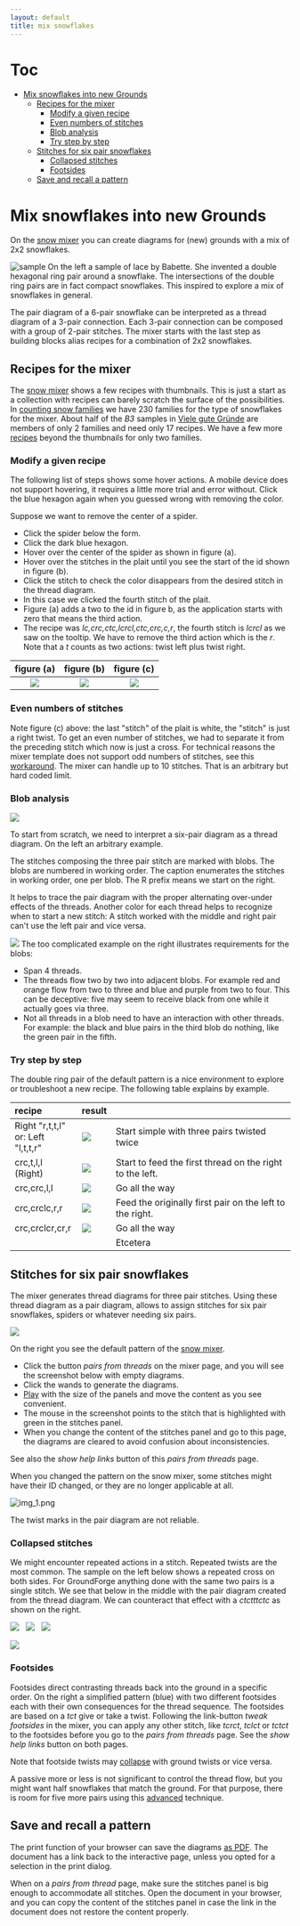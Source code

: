 ```yaml
---
layout: default
title: mix snowflakes
---
```


Toc
===
* [Mix snowflakes into new Grounds](#mix-snowflakes-into-new-grounds)
  * [Recipes for the mixer](#recipes-for-the-mixer)
    * [Modify a given recipe](#modify-a-given-recipe)
    * [Even numbers of stitches](#even-numbers-of-stitches)
    * [Blob analysis](#blob-analysis)
    * [Try step by step](#try-step-by-step)
  * [Stitches for six pair snowflakes](#stitches-for-six-pair-snowflakes)
    * [Collapsed stitches](#collapsed-stitches)
    * [Footsides](#footsides)
  * [Save and recall a pattern](#save-and-recall-a-pattern)


Mix snowflakes into new Grounds
===============================

On the [snow mixer] you can create diagrams for (new) grounds with a mix of 2x2 snowflakes.

![sample](sample.png?align=left)
On the left a sample of lace by Babette.
She invented a double hexagonal ring pair around a snowflake.
The intersections of the double ring pairs are in fact compact snowflakes.
This inspired to explore a mix of snowflakes in general.

The pair diagram of a 6-pair snowflake can be interpreted
as a thread diagram of a 3-pair connection.
Each 3-pair connection can be composed with a group of 2-pair stitches.
The mixer starts with the last step as building blocks alias recipes for a combination of 2x2 snowflakes.


[snow mixer]: /GroundForge/mix4snow/

Recipes for the mixer
---------------------

The [snow mixer] shows a few recipes with thumbnails.
This is just a start as a collection with recipes can barely scratch the surface of the possibilities.
In [counting snow families](https://d-bl.github.io/MAE-gf/docs/counting-snow/)
we have 230 families for the type of snowflakes for the mixer.
About half of the _B3_ samples in [Viele gute Gründe](/MAE-gf/docs/literature)
are members of only 2 families and need only 17 recipes.
We have a few more [recipes](/MAE-gf/docs/snow-stitches/563412-145236.svg) beyond the thumbnails for only two families.

### Modify a given recipe

The following list of steps shows some hover actions.
A mobile device does not support hovering, it requires a little more trial and error without.
Click the blue hexagon again when you guessed wrong with removing the color.

Suppose we want to remove the center of a spider. 

* Click the spider below the form.
* Click the dark blue hexagon.
* Hover over the center of the spider as shown in figure (a).
* Hover over the stitches in the plait until you see the start of the id shown in figure (b).
* Click the stitch to check the color disappears from the desired stitch in the thread diagram.
* In this case we clicked the fourth stitch of the plait.
* Figure (a) adds a two to the id in figure b, as the application starts with zero that means the third action.
* The recipe was _lc,crc,ctc,lcrcl,ctc,crc,c,r_, the fourth stitch is _lcrcl_ as we saw on the tooltip.
  We have to remove the third action which is the _r_.
  Note that a _t_ counts as two actions: twist left plus twist right.

|    figure (a)    |    figure (b)    |      figure (c)       |
|:----------------:|:----------------:|:---------------------:|
| ![](show-id.png) | ![](decolor.png) | ![](white-stitch.png) |

### Even numbers of stitches

Note figure (c) above: the last "stitch" of the plait is white, the "stitch" is just a right twist.
To get an even number of stitches, we had to separate it from the preceding stitch which now is just a cross. 
For technical reasons the mixer template does not support odd numbers of stitches, see this [workaround].
The mixer can handle up to 10 stitches. That is an arbitrary but hard coded limit.

[workaround]: https://github.com/d-bl/GroundForge/blob/master/docs/_includes/mix4snow/README.md#odd-number-of-stitches

### Blob analysis

![](blobs.svg?align=left)

To start from scratch, we need to interpret a six-pair diagram as a thread diagram.
On the left an arbitrary example.

The stitches composing the three pair stitch are marked with blobs.
The blobs are numbered in working order.
The caption enumerates the stitches in working order, one per blob.
The R prefix means we start on the right.

It helps to trace the pair diagram with the proper alternating over-under effects of the threads.
Another color for each thread helps to recognize when to start a new stitch:
A stitch worked with the middle and right pair can't use the left pair and vice versa.

![](too-complicated-blobs.svg?align=right)
The too complicated example on the right illustrates requirements for the blobs:
* Span 4 threads.
* The threads flow two by two into adjacent blobs. For example red and orange flow from two to three and blue and purple from two to four.
  This can be deceptive: five may seem to receive black from one while it actually goes via three.
* Not all threads in a blob need to have an interaction with other threads.
  For example: the black and blue pairs in the third blob do nothing, like the green pair in the fifth.


### Try step by step

The double ring pair of the default pattern is a nice environment to explore or troubleshoot a new recipe.
The following table explains by example.

| recipe                                  | result                  |                                                          |
|:----------------------------------------|:------------------------|:---------------------------------------------------------|
| Right "r,t,t,l" <br> or: Left "l,t,t,r" | ![](simple-content.png) | Start simple with three pairs twisted twice              |
| crc,t,l,l (Right)                       | ![](step2.png)          | Start to feed the first thread on the right to the left. |
| crc,crc,l,l                             | ![](step3.png)          | Go all the way                                           |
| crc,crclc,r,r                           | ![](step4.png)          | Feed the originally first pair on the left to the right. |
| crc,crclcr,cr,r                         | ![](step5.png)          | Go all the way                                           |
|                                         |                         | Etcetera                                                 |

Stitches for six pair snowflakes
--------------------------------

The mixer generates thread diagrams for three pair stitches.
Using these thread diagram as a pair diagram,
allows to assign stitches for six pair snowflakes,
spiders or whatever needing six pairs.

![](default-pattern.png?align=right)

On the right you see the default pattern of the [snow mixer].

* Click the button _pairs from threads_ on the mixer page,
  and you will see the screenshot below with empty diagrams.
* Click the wands to generate the diagrams.
* [Play](/GroundForge-help/Icons)
  with the size of the panels and move the content as you see convenient.
* The mouse in the screenshot points to the stitch that is highlighted with green in the stitches panel.
* When you change the content of the stitches panel and go to this page,
  the diagrams are cleared to avoid confusion about inconsistencies.

See also the _show help links_ button of this _pairs from threads_ page.
 
When you changed the pattern on the snow mixer,
some stitches might have their ID changed, or they are no longer applicable at all.

![img_1.png](default-droste.png)

The twist marks in the pair diagram are not reliable.

### Collapsed stitches

We might encounter repeated actions in a stitch. Repeated twists are the most common.
The sample on the left below shows a repeated cross on both sides.
For GroundForge anything done with the same two pairs is a single stitch.
We see that below in the middle with the pair diagram created from the thread diagram.
We can counteract that effect with a _ctctttctc_ as shown on the right. 

![](double-cross.png) &nbsp; ![](un-doubled.png) &nbsp; ![](re-doubled.png)

![](footsides.png?align=right)

### Footsides

Footsides direct contrasting threads back into the ground in a specific order.
On the right a simplified pattern (blue) with two different footsides
each with their own consequences for the thread sequence.
The footsides are based on a _tct_ give or take a twist.
Following the link-button _tweak footsides_ in the mixer,
you can apply any other stitch, like _tcrct_, _tclct_ or _tctct_ to the footsides
before you go to the _pairs from threads_ page.
See the _show help links_ button on both pages.


Note that footside twists may [collapse](#collapsed-stitches) with ground twists or vice versa.

A passive more or less is not significant to control the thread flow,
but you might want half snowflakes that match the ground.
For that purpose, there is room for five more pairs using this [advanced] technique.

<!-- TODO develop recipes from simplified  -->
[simplified]: /GroundForge/droste?patchWidth=1?patchWidth=1&patchHeight=15&footside=4,x&tile=-,5&headside=7,x&shiftColsSW=0&shiftRowsSW=2&shiftColsSE=1&shiftRowsSE=2&c1=lctrr&a1=rctll&b2=ctc&droste2=c10=c11=c12=tctctct,c13=rrtctctct,a10=tctctctc,a11=ctctctc,a13=ctctct,a12=lllctctctctc#
[advanced]: /GroundForge-help/Advanced#footside-tutorial

Save and recall a pattern
-------------------------

The print function of your browser can save the diagrams [as PDF](/GroundForge-help/clips/print-as-pdf).
The document has a link back to the interactive page,  unless you opted for a selection in the print dialog.

When on a _pairs from thread_ page, make sure the stitches panel is big enough to accommodate all stitches.
Open the document in your browser, and you can copy the content of the stitches panel
in case the link in the document does not restore the content properly.
